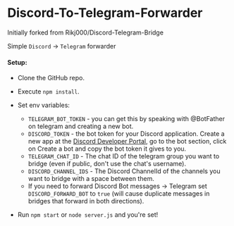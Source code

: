 # Discord-To-Telegram-Forwarder
Initially forked from Rikj000/Discord-Telegram-Bridge

Simple `Discord` -> `Telegram` forwarder

#### Setup:
* Clone the GitHub repo.
* Execute `npm install`.
* Set env variables:
    - `TELEGRAM_BOT_TOKEN` - you can get this by speaking with @BotFather on telegram and creating a new bot.
    - `DISCORD_TOKEN` - the bot token for your Discord application. Create a new app at the [Discord Developer Portal](https://discord.com/developers/applications), go to the bot section, click on Create a bot and copy the bot token it gives to you.
    - `TELEGRAM_CHAT_ID` - The chat ID of the telegram group you want to bridge (even if public, don't use the chat's username).
    - `DISCORD_CHANNEL_IDS` - The Discord ChannelId of the channels you want to bridge with a space between them.
    - If you need to forward Discord Bot messages -> Telegram set `DISCORD_FORWARD_BOT` to `true`  (will cause duplicate messages in bridges that forward in both directions).

* Run `npm start` or `node server.js` and you're set!
